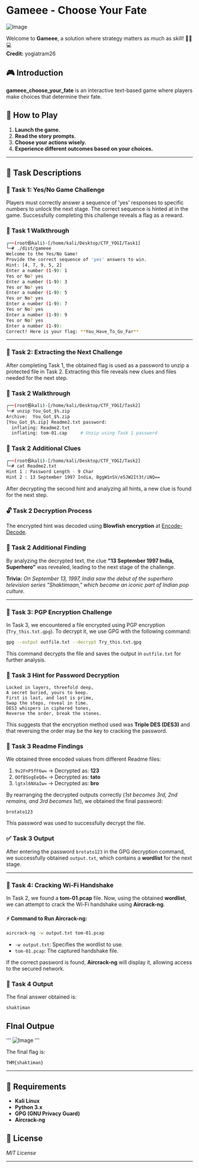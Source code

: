 # Gameee - Choose Your Fate

![Image](https://github.com/user-attachments/assets/d5e36ca4-57da-4f1d-9256-506f41a39b9b)

Welcome to **Gameee**, a solution where strategy matters as much as skill! 🕵️‍♂️💻\
**Credit:** yogiatram26

## 🎮 Introduction

**gameee\_choose\_your\_fate** is an interactive text-based game where players make choices that determine their fate.

## 📜 How to Play

1. **Launch the game.**
2. **Read the story prompts.**
3. **Choose your actions wisely.**
4. **Experience different outcomes based on your choices.**

---

## 🚀 Task Descriptions

### 🔹 Task 1: Yes/No Game Challenge

Players must correctly answer a sequence of 'yes' responses to specific numbers to unlock the next stage. The correct sequence is hinted at in the game. Successfully completing this challenge reveals a flag as a reward.

### 📝 Task 1 Walkthrough

```bash
┌──(root㉿kali)-[/home/kali/Desktop/CTF_YOGI/Task1]
└─# ./dist/gameee 
Welcome to the Yes/No Game!
Provide the correct sequence of 'yes' answers to win.
Hint: [4, 7, 9, 5, 2]
Enter a number (1-9): 1
Yes or No? yes
Enter a number (1-9): 3
Yes or No? yes
Enter a number (1-9): 5
Yes or No? yes
Enter a number (1-9): 7
Yes or No? yes
Enter a number (1-9): 9
Yes or No? yes
Enter a number (1-9): 
Correct! Here is your flag: **You_Have_To_Go_Far**
```

---

### 🔹 Task 2: Extracting the Next Challenge

After completing Task 1, the obtained flag is used as a password to unzip a protected file in Task 2. Extracting this file reveals new clues and files needed for the next step.

### 📝 Task 2 Walkthrough

```bash
┌──(root㉿kali)-[/home/kali/Desktop/CTF_YOGI/Task2]
└─# unzip You_Got_$%.zip 
Archive:  You_Got_$%.zip
[You_Got_$%.zip] Readme2.txt password: 
  inflating: Readme2.txt             
  inflating: tom-01.cap     # Unzip using Task 1 password
```

### 🔎 Task 2 Additional Clues

```bash
┌──(root㉿kali)-[/home/kali/Desktop/CTF_YOGI/Task2]
└─# cat Readme2.txt 
Hint 1 : Password Length - 9 Char
Hint 2 : 13 September 1997 India, BggW1nSV/e5JW2It3t/iNQ==
```

After decrypting the second hint and analyzing all hints, a new clue is found for the next step.

### 🔓 Task 2 Decryption Process

The encrypted hint was decoded using **Blowfish encryption** at [Encode-Decode](https://encode-decode.com/blowfish-encrypt-online/).

### 📌 Task 2 Additional Finding

By analyzing the decrypted text, the clue **"13 September 1997 India, Superhero"** was revealed, leading to the next stage of the challenge.

**Trivia:** *On September 13, 1997, India saw the debut of the superhero television series "Shaktimaan," which became an iconic part of Indian pop culture.*

---

### 🔹 Task 3: PGP Encryption Challenge

In Task 3, we encountered a file encrypted using PGP encryption (`Try_this.txt.gpg`). To decrypt it, we use GPG with the following command:

```bash
gpg --output outfile.txt --decrypt Try_this.txt.gpg
```

This command decrypts the file and saves the output in `outfile.txt` for further analysis.

### 🔑 Task 3 Hint for Password Decryption

```
Locked in layers, threefold deep,
A secret buried, yours to keep.
First is last, and last is prime,
Swap the steps, reveal in time.
DES3 whispers in ciphered tones,
Reverse the order, break the stones.
```

This suggests that the encryption method used was **Triple DES (DES3)** and that reversing the order may be the key to cracking the password.

### 📝 Task 3 Readme Findings

We obtained three encoded values from different Readme files:

1. `9v2FnP5fF6w=` → Decrypted as: **123**
2. `OOfBSogEeQ8=` → Decrypted as: **tato**
3. `lgtxl6NXaIw=` → Decrypted as: **bro**

By rearranging the decrypted outputs correctly (*1st becomes 3rd, 2nd remains, and 3rd becomes 1st*), we obtained the final password:

```
brotato123
```

This password was used to successfully decrypt the file.

### ✅ Task 3 Output

After entering the password `brotato123` in the GPG decryption command, we successfully obtained `output.txt`, which contains a **wordlist** for the next stage.

---

### 🔹 Task 4: Cracking Wi-Fi Handshake

In Task 2, we found a **tom-01.pcap** file. Now, using the obtained **wordlist**, we can attempt to crack the Wi-Fi handshake using **Aircrack-ng**.

#### ⚡ Command to Run Aircrack-ng:

```bash
aircrack-ng -w output.txt tom-01.pcap
```

- `-w output.txt`: Specifies the wordlist to use.
- `tom-01.pcap`: The captured handshake file.

If the correct password is found, **Aircrack-ng** will display it, allowing access to the secured network.

### 🎯 Task 4 Output

The final answer obtained is:

```
shaktiman
```
## FInal Outpue
'''
![Image](https://github.com/user-attachments/assets/aed5d0de-1a52-4179-b8b6-a39b8a430b04)
'''

The final flag is:

```
THM{shaktiman}
```

---

## 🔧 Requirements

- **Kali Linux**
- **Python 3.x**
- **GPG (GNU Privacy Guard)**
- **Aircrack-ng**

## 📜 License

*MIT License*

---

